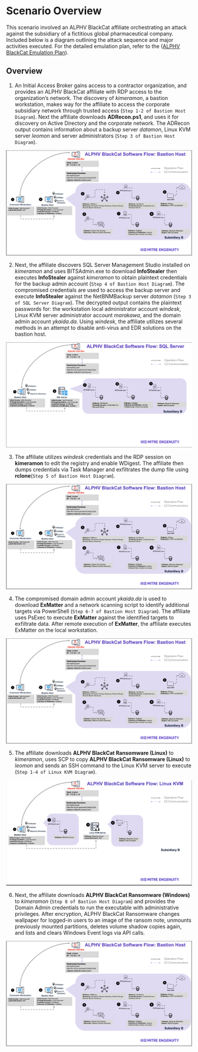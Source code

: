 # Scenario Overview

This scenario involved an ALPHV BlackCat affiliate orchestrating an attack against the subsidiary of a fictitious global pharmaceutical company. Included below is a diagram outlining the attack sequence and major activities executed. For the detailed emulation plan, refer to the ([ALPHV BlackCat Emulation Plan](../Emulation_Plan/ALPHV_BlackCat_Scenario.md)).

## Overview

1. An Initial Access Broker gains access to a contractor organization, and provides an ALPHV BlackCat affiliate with RDP access to the organization’s network. The discovery of _kimeramon_, a bastion workstation, makes way for the affiliate to access the corporate subsidiary network through trusted access (`Step 1-2 of Bastion Host Diagram`). Next the affiliate downloads **ADRecon.ps1**, and uses it for discovery on Active Directory and the corporate network. The ADRecon output contains information about a backup server _datamon_, Linux KVM server _leomon_ and server administrators (`Step 3 of Bastion Host Diagram`).

![](../Resources/images/ALPHV-BlackCat_Software_Flow_Bastion_Host.png)

2. Next, the affiliate discovers SQL Server Management Studio installed on _kimeramon_ and uses BITSAdmin.exe to download **InfoStealer** then executes **InfoStealer** against _kimeramon_ to obtain plaintext credentials for the backup admin account (`Step 4 of Bastion Host Diagram`). The compromised credentials are used to access the backup server and execute **InfoStealer** against the NetBNMBackup server _datamon_ (`Step 3 of SQL Server Diagram`). The decrypted output contains the plaintext passwords for: the workstation local administrator account _windesk_, Linux KVM server administrator account _marakawa_, and the domain admin account _ykaida.da_. Using _windesk_, the affiliate utilizes several methods in an attempt to disable anti-virus and EDR solutions on the bastion host.

![](../Resources/images/ALPHV-BlackCat_Software_Flow_SQL_Server.png)

3. The affiliate utilizes _windesk_ credentials and the RDP session on **kimeramon** to edit the registry and enable WDigest. The affiliate then dumps credentials via Task Manager and exfiltrates the dump file using **rclone**(`Step 5 of Bastion Host Diagram`).

![](../Resources/images/ALPHV-BlackCat_Software_Flow_Bastion_Host.png)

4. The compromised domain admin account _ykaida.da_ is used to download **ExMatter** and a network scanning script to identify additional targets via PowerShell (`Step 6-7 of Bastion Host Diagram`). The affiliate uses PsExec to execute **ExMatter** against the identified targets to exfiltrate data. After remote execution of **ExMatter**, the affiliate executes ExMatter on the local workstation.

![](../Resources/images/ALPHV-BlackCat_Software_Flow_Bastion_Host.png)

5. The affiliate downloads **ALPHV BlackCat Ransomware (Linux)** to _kimeramon_, uses SCP to copy **ALPHV BlackCat Ransomware (Linux)** to _leomon_ and sends an SSH command to the Linux KVM server to execute (`Step 1-4 of Linux KVM Diagram`).

![](../Resources/images/ALPHV-BlackCat_Software_Flow_Linux_KVM.png)

6. Next, the affiliate downloads **ALPHV BlackCat Ransomware (Windows)** to _kimeramon_ (`Step 8 of Bastion Host Diagram`) and provides the Domain Admin credentials to run the executable with administrative privileges. After encryption, ALPHV BlackCat Ransomware changes wallpaper for logged-in users to an image of the ransom note, unmounts previously mounted partitions, deletes volume shadow copies again, and lists and clears Windows Event logs via API calls.

![](../Resources/images/ALPHV-BlackCat_Software_Flow_Bastion_Host.png)
